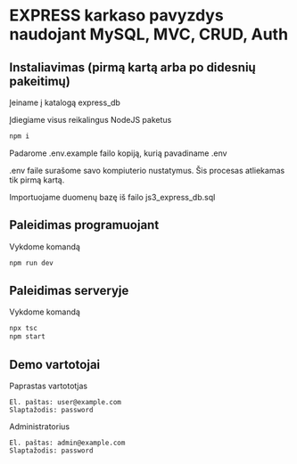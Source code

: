 # EXPRESS karkaso pavyzdys naudojant MySQL, MVC, CRUD, Auth

## Instaliavimas (pirmą kartą arba po didesnių pakeitimų)

Įeiname į katalogą express_db

Įdiegiame visus reikalingus NodeJS paketus

```bash
npm i
```

Padarome .env.example failo kopiją, kurią pavadiname .env

.env faile surašome savo kompiuterio nustatymus. Šis procesas atliekamas tik pirmą kartą.

Importuojame duomenų bazę iš failo js3_express_db.sql

## Paleidimas programuojant

Vykdome komandą

```bash
npm run dev
```


## Paleidimas serveryje

Vykdome komandą

```bash
npx tsc
npm start
```


## Demo vartotojai

Paprastas vartototjas

```
El. paštas: user@example.com
Slaptažodis: password
```

Administratorius

```
El. paštas: admin@example.com
Slaptažodis: password
```